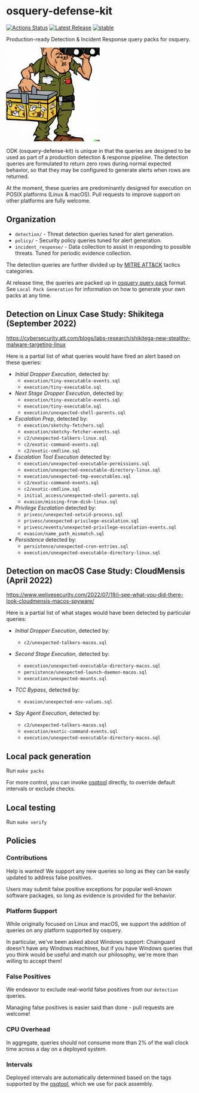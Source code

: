 # osquery-defense-kit

[![Actions Status](https://github.com/chainguard-dev/osquery-defense-kit/workflows/verify/badge.svg)](https://github.com/chainguard-dev/osquery-defense-kit/actions)
[![Latest Release](https://img.shields.io/github/v/release/chainguard-dev/osquery-defense-kit?include_prereleases)](https://github.com/chainguard-dev/osquery-defense-kit/releases/latest)
[![stable](https://badges.github.io/stability-badges/dist/stable.svg)](https://github.com/badges/stability-badges)

Production-ready Detection & Incident Response query packs for osquery.

![osquery-defense-kit](images/logo-small.png?raw=true "osquery-defense-kit logo")

ODK (osquery-defense-kit) is unique in that the queries are designed to be used as part of a production detection & response pipeline. The detection queries are formulated to return zero rows during normal expected behavior, so that they may be configured to generate alerts when rows are returned.

At the moment, these queries are predominantly designed for execution on POSIX platforms (Linux & macOS). Pull requests to improve support on other platforms are fully welcome.

## Organization

* `detection/` - Threat detection queries tuned for alert generation.
* `policy/` - Security policy queries tuned for alert generation.
* `incident_response/` - Data collection to assist in responding to possible threats. Tuned for periodic evidence collection.

The detection queries are further divided up by [MITRE ATT&CK](https://attack.mitre.org/) tactics categories.

At release time, the queries are packed up in [osquery query pack](https://osquery.readthedocs.io/en/stable/deployment/configuration/#query-packs) format. See `Local Pack Generation` for information on how to generate your own packs at any time.

## Detection on Linux Case Study: Shikitega (September 2022)

<https://cybersecurity.att.com/blogs/labs-research/shikitega-new-stealthy-malware-targeting-linux>

Here is a partial list of what queries would have fired an alert based on these queries:

* *Initial Dropper Execution*, detected by:
  * `execution/tiny-executable-events.sql`
  * `execution/tiny-executable.sql`
* *Next Stage Dropper Execution*, detected by:
  * `execution/tiny-executable-events.sql`
  * `execution/tiny-executable.sql`
  * `execution/unexpected-shell-parents.sql`
* *Escalation Prep*, detected by:
  * `execution/sketchy-fetchers.sql`
  * `execution/sketchy-fetcher-events.sql`
  * `c2/unexpected-talkers-linux.sql`
  * `c2/exotic-command-events.sql`
  * `c2/exotic-cmdline.sql`
* *Escalation Tool Execution* detected by:
  * `execution/unexpected-executable-permissions.sql`
  * `execution/unexpected-executable-directory-linux.sql`
  * `execution/unexpected-tmp-executables.sql`
  * `c2/exotic-command-events.sql`
  * `c2/exotic-cmdline.sql`
  * `initial_access/unexpected-shell-parents.sql`
  * `evasion/missing-from-disk-linux.sql`
* *Privilege Escalation* detected by:
  * `privesc/unexpected-setxid-process.sql`
  * `privesc/unexpected-privilege-escalation.sql`
  * `privesc/events/unexpected-privilege-escalation-events.sql`
  * `evasion/name_path_mismatch.sql`
* *Persistence* detected by:
  * `persistence/unexpected-cron-entries.sql`
  * `execution/unexpected-executable-directory-linux.sql`

## Detection on macOS Case Study: CloudMensis (April 2022)

<https://www.welivesecurity.com/2022/07/19/i-see-what-you-did-there-look-cloudmensis-macos-spyware/>

Here is a partial list of what stages would have been detected by particular queries:

* *Initial Dropper Execution*, detected by:
  * `c2/unexpected-talkers-macos.sql`

* *Second Stage Execution*, detected by:
  * `execution/unexpected-executable-directory-macos.sql`
  * `persistence/unexpected-launch-daemon-macos.sql`
  * `execution/unexpected-mounts.sql`

* *TCC Bypass*, detected by:
  * `evasion/unexpected-env-values.sql`

* *Spy Agent Execution*, detected by:
  * `c2/unexpected-talkers-macos.sql`
  * `execution/exotic-command-events.sql`
  * `execution/unexpected-executable-directory-macos.sql`

## Local pack generation

Run `make packs`

For more control, you can invoke [osqtool](https://github.com/chainguard-dev/osqtool) directly, to override default intervals or exclude checks.

## Local testing

Run `make verify`

## Policies

### Contributions

Help is wanted! We support any new queries so long as they can be easily updated to address false positives.

Users may submit false positive exceptions for popular well-known software packages, so long as evidence is provided for the behavior.

### Platform Support

While originally focused on Linux and macOS, we support the addition of queries on any platform supported by osquery.

In particular, we've been asked about Windows support: Chainguard doesn't have any Windows machines, but if you have Windows queries that you think would be useful and match our philosophy, we're more than willing to accept them!

### False Positives

We endeavor to exclude real-world false positives from our `detection` queries.

Managing false positives is easier said than done - pull requests are welcome!

### CPU Overhead

In aggregate, queries should not consume more than 2% of the wall clock time across a day on a deployed system.

### Intervals

Deployed intervals are automatically determined based on the tags supported by the [osqtool](https://github.com/chainguard-dev/osqtool), which we use for pack assembly.
